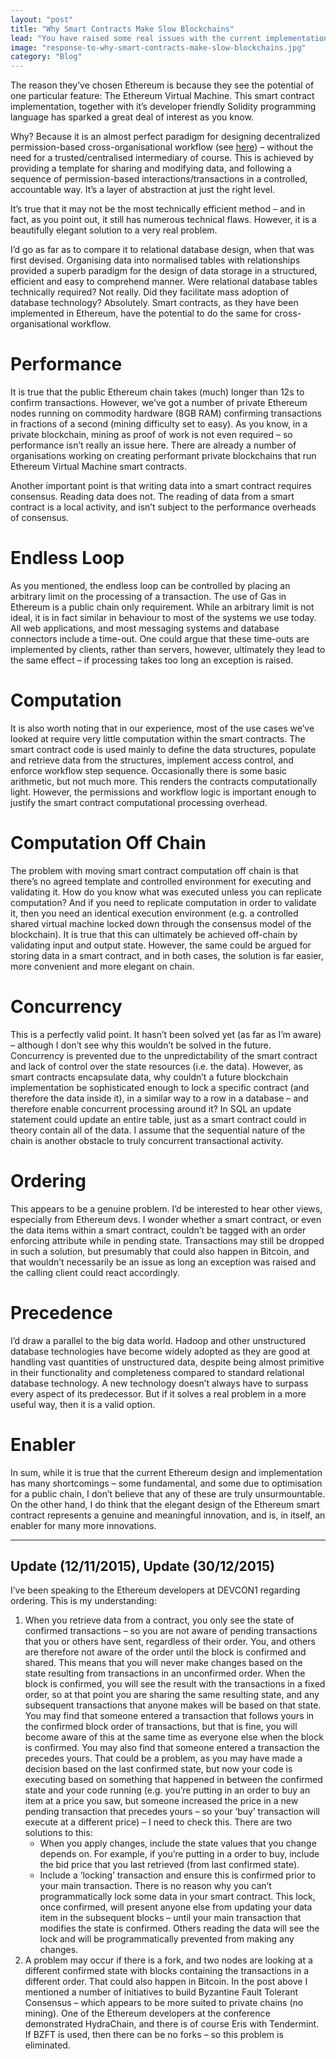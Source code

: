 ```yaml
---
layout: "post"
title: "Why Smart Contracts Make Slow Blockchains"
lead: "You have raised some real issues with the current implementation of Ethereum. However, I think that most of organisations playing and building with Ethereum as a private chain today don’t believe that Ethereum, certainly not in it’s current form, will be their target platform."
image: "response-to-why-smart-contracts-make-slow-blockchains.jpg"
category: "Blog"
---
```


The reason they’ve chosen Ethereum is because they see the potential of one particular feature: The Ethereum Virtual Machine. This smart contract implementation, together with it’s developer friendly Solidity programming language has sparked a great deal of interest as you know.

Why? Because it is an almost perfect paradigm for designing decentralized permission-based cross-organisational workflow (see [here](https://medium.com/applied-blockchain/blockchain-for-cross-organisation-workflow-1efebc838dc3)) – without the need for a trusted/centralised intermediary of course. This is achieved by providing a template for sharing and modifying data, and following a sequence of permission-based interactions/transactions in a controlled, accountable way. It’s a layer of abstraction at just the right level.

It’s true that it may not be the most technically efficient method – and in fact, as you point out, it still has numerous technical flaws. However, it is a beautifully elegant solution to a very real problem.

I’d go as far as to compare it to relational database design, when that was first devised. Organising data into normalised tables with relationships provided a superb paradigm for the design of data storage in a structured, efficient and easy to comprehend manner. Were relational database tables technically required? Not really. Did they facilitate mass adoption of database technology? Absolutely. Smart contracts, as they have been implemented in Ethereum, have the potential to do the same for cross-organisational workflow.

# Performance

It is true that the public Ethereum chain takes (much) longer than 12s to confirm transactions. However, we’ve got a number of private Ethereum nodes running on commodity hardware (8GB RAM) confirming transactions in fractions of a second (mining difficulty set to easy). As you know, in a private blockchain, mining as proof of work is not even required – so performance isn’t really an issue here. There are already a number of organisations working on creating performant private blockchains that run Ethereum Virtual Machine smart contracts.

Another important point is that writing data into a smart contract requires consensus. Reading data does not. The reading of data from a smart contract is a local activity, and isn’t subject to the performance overheads of consensus.

# Endless Loop

As you mentioned, the endless loop can be controlled by placing an arbitrary limit on the processing of a transaction. The use of Gas in Ethereum is a public chain only requirement. While an arbitrary limit is not ideal, it is in fact similar in behaviour to most of the systems we use today. All web applications, and most messaging systems and database connectors include a time-out. One could argue that these time-outs are implemented by clients, rather than servers, however, ultimately they lead to the same effect – if processing takes too long an exception is raised.

# Computation

It is also worth noting that in our experience, most of the use cases we’ve looked at require very little computation within the smart contracts. The smart contract code is used mainly to define the data structures, populate and retrieve data from the structures, implement access control, and enforce workflow step sequence. Occasionally there is some basic arithmetic, but not much more. This renders the contracts computationally light. However, the permissions and workflow logic is important enough to justify the smart contract computational processing overhead.

# Computation Off Chain

The problem with moving smart contract computation off chain is that there’s no agreed template and controlled environment for executing and validating it. How do you know what was executed unless you can replicate computation? And if you need to replicate computation in order to validate it, then you need an identical execution environment (e.g. a controlled shared virtual machine locked down through the consensus model of the blockchain). It is true that this can ultimately be achieved off-chain by validating input and output state. However, the same could be argued for storing data in a smart contract, and in both cases, the solution is far easier, more convenient and more elegant on chain.

# Concurrency

This is a perfectly valid point. It hasn’t been solved yet (as far as I’m aware) – although I don’t see why this wouldn’t be solved in the future. Concurrency is prevented due to the unpredictability of the smart contract and lack of control over the state resources (i.e. the data). However, as smart contracts encapsulate data, why couldn’t a future blockchain implementation be sophisticated enough to lock a specific contract (and therefore the data inside it), in a similar way to a row in a database – and therefore enable concurrent processing around it? In SQL an update statement could update an entire table, just as a smart contract could in theory contain all of the data. I assume that the sequential nature of the chain is another obstacle to truly concurrent transactional activity.

# Ordering

This appears to be a genuine problem. I’d be interested to hear other views, especially from Ethereum devs. I wonder whether a smart contract, or even the data items within a smart contract, couldn’t be tagged with an order enforcing attribute while in pending state. Transactions may still be dropped in such a solution, but presumably that could also happen in Bitcoin, and that wouldn’t necessarily be an issue as long an exception was raised and the calling client could react accordingly.

# Precedence

I’d draw a parallel to the big data world. Hadoop and other unstructured database technologies have become widely adopted as they are good at handling vast quantities of unstructured data, despite being almost primitive in their functionality and completeness compared to standard relational database technology. A new technology doesn’t always have to surpass every aspect of its predecessor. But if it solves a real problem in a more useful way, then it is a valid option.

# Enabler

In sum, while it is true that the current Ethereum design and implementation has many shortcomings – some fundamental, and some due to optimisation for a public chain, I don’t believe that any of these are truly unsurmountable. On the other hand, I do think that the elegant design of the Ethereum smart contract represents a genuine and meaningful innovation, and is, in itself, an enabler for many more innovations.

---

## Update (12/11/2015), Update (30/12/2015)

I’ve been speaking to the Ethereum developers at DEVCON1 regarding ordering. This is my understanding:

1. When you retrieve data from a contract, you only see the state of confirmed transactions – so you are not aware of pending transactions that you or others have sent, regardless of their order. You, and others are therefore not aware of the order until the block is confirmed and shared. This means that you will never make changes based on the state resulting from  transactions in an unconfirmed order. When the block is confirmed, you will see the result with the transactions in a fixed order, so at that point you are sharing the same resulting state, and any subsequent transactions that anyone makes will be based on that state. You may find that someone entered a transaction that follows yours in the confirmed block order of transactions, but that is fine, you will become aware of this at the same time as everyone else when the block is confirmed. You may also find that someone entered a transaction the precedes yours. That could be a problem, as you may have made a decision based on the last confirmed state, but now your code is executing based on something that happened in between the confirmed state and your code running (e.g. you’re putting in an order to buy an item at a price you saw, but someone increased the price in a new pending transaction that precedes yours – so your ‘buy’ transaction will execute at a different price) – I need to check this. There are two solutions to this:
    - When you apply changes, include the state values that you change depends on. For example, if you’re putting in a order to buy, include the bid price that you last retrieved (from last confirmed state).
    - Include a ‘locking’ transaction and ensure this is confirmed prior to your main transaction. There is no reason why you can’t programmatically lock some data in your smart contract. This lock, once confirmed, will present anyone else from updating your data item in the subsequent blocks – until your main transaction that modifies the state is confirmed. Others reading the data will see the lock and will be programmatically prevented from making any changes.
2. A problem may occur if there is a fork, and two nodes are looking at a different confirmed state with blocks containing the transactions in a different order. That could also happen in Bitcoin. In the post above I mentioned a number of initiatives to build Byzantine Fault Tolerant Consensus – which appears to be more suited to private chains (no mining). One of the Ethereum developers at the conference demonstrated HydraChain, and there is of course Eris with Tendermint. If BZFT is used, then there can be no forks – so this problem is eliminated.
